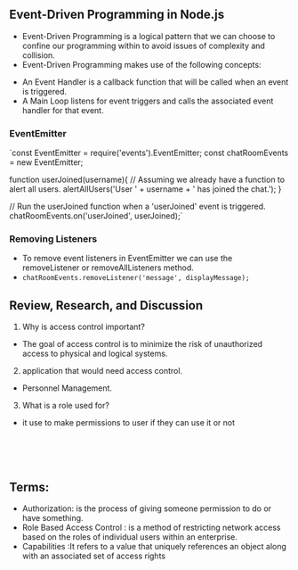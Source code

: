 ## Event-Driven Programming in Node.js

* Event-Driven Programming is a logical pattern that we can choose to confine our programming within to avoid issues of complexity and collision.
* Event-Driven Programming makes use of the following concepts:

 - An Event Handler is a callback function that will be called when an event is triggered.
 - A Main Loop listens for event triggers and calls the associated event handler for that event.

### EventEmitter
`const EventEmitter = require('events').EventEmitter;
const chatRoomEvents = new EventEmitter;

function userJoined(username){
  // Assuming we already have a function to alert all users.
  alertAllUsers('User ' + username + ' has joined the chat.');
}

// Run the userJoined function when a 'userJoined' event is triggered.
chatRoomEvents.on('userJoined', userJoined);`


### Removing Listeners
* To remove event listeners in EventEmitter we can use the removeListener or removeAllListeners method.
* `chatRoomEvents.removeListener('message', displayMessage);`


## Review, Research, and Discussion
1. Why is access control important?
- The goal of access control is to minimize the risk of unauthorized access to physical and logical systems.
2. application that would need access control.
- Personnel Management.
3. What is a role used for?
- it use to make permissions to user if they can use it or not 


<br><br><br>

## Terms:
* Authorization:  is the process of giving someone permission to do or have something.
* Role Based Access Control : is a method of restricting network access based on the roles of individual users within an enterprise. 
* Capabilities :It refers to a value that uniquely references an object along with an associated set of access rights
